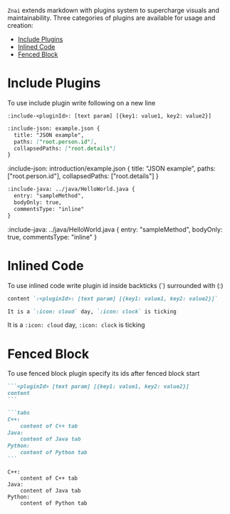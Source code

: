 `Znai` extends markdown with plugins system to supercharge visuals and maintainability.
Three categories of plugins are available for usage and creation:
* [Include Plugins](#include-plugins)
* [Inlined Code](#inlined-code)
* [Fenced Block](#fenced-block)


# Include Plugins

To use include plugin write following on a new line
```
:include-<pluginId>: [text param] [{key1: value1, key2: value2}]
```

```markdown {title: "json plugin example"}
:include-json: example.json {
  title: "JSON example",
  paths: ["root.person.id"],
  collapsedPaths: ["root.details"]
}
```

:include-json: introduction/example.json {
  title: "JSON example",
  paths: ["root.person.id"],
  collapsedPaths: ["root.details"]
}

```markdown {title: "java plugin example"}
:include-java: ../java/HelloWorld.java {
  entry: "sampleMethod", 
  bodyOnly: true,
  commentsType: "inline"
}
```

:include-java: ../java/HelloWorld.java {
  entry: "sampleMethod",
  bodyOnly: true,
  commentsType: "inline"
}

# Inlined Code 

To use inlined code write plugin id inside backticks (`) surrounded with (:)
```markdown
content `:<pluginId>: [text param] [{key1: value1, key2: value2}]`
```

```markdown {title: "plugin example"}
It is a `:icon: cloud` day, `:icon: clock` is ticking
```

It is a `:icon: cloud` day, `:icon: clock` is ticking

# Fenced Block

To use fenced block plugin specify its ids after fenced block start

`````markdown
```<pluginId> [text param] [{key1: value1, key2: value2}]
content
```
`````

````markdown {title: "plugin example"}
```tabs
C++: 
    content of C++ tab
Java:
    content of Java tab
Python:
    content of Python tab
```
````

```tabs
C++: 
    content of C++ tab
Java:
    content of Java tab
Python:
    content of Python tab
```

